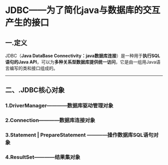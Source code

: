 # JDBC——为了简化java与数据库的交互产生的接口

 ## 一.定义
  JDBC（**Java DataBase Connectivity：java数据库连接**）是一种用于**执行SQL语句的Java API**，可以为**多种关系型数据库提供统一访问**，它是由一组用Java语言编写的类和接口组成的。

---
 ## 二、.JDBC核心对象
 ### 1.DriverManager————数据库驱动管理对象
 ### 2.Connection————数据库连接对象
 ### 3.Statement | PrepareStatement ————操作数据库**SQL语句对象**
 ### 4.ResultSet————结果集对象
